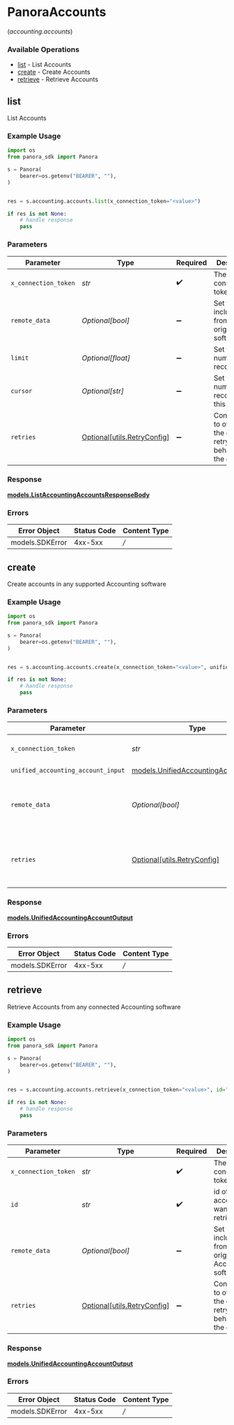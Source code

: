 # PanoraAccounts
(*accounting.accounts*)

### Available Operations

* [list](#list) - List  Accounts
* [create](#create) - Create Accounts
* [retrieve](#retrieve) - Retrieve Accounts

## list

List  Accounts

### Example Usage

```python
import os
from panora_sdk import Panora

s = Panora(
    bearer=os.getenv("BEARER", ""),
)


res = s.accounting.accounts.list(x_connection_token="<value>")

if res is not None:
    # handle response
    pass

```

### Parameters

| Parameter                                                           | Type                                                                | Required                                                            | Description                                                         |
| ------------------------------------------------------------------- | ------------------------------------------------------------------- | ------------------------------------------------------------------- | ------------------------------------------------------------------- |
| `x_connection_token`                                                | *str*                                                               | :heavy_check_mark:                                                  | The connection token                                                |
| `remote_data`                                                       | *Optional[bool]*                                                    | :heavy_minus_sign:                                                  | Set to true to include data from the original software.             |
| `limit`                                                             | *Optional[float]*                                                   | :heavy_minus_sign:                                                  | Set to get the number of records.                                   |
| `cursor`                                                            | *Optional[str]*                                                     | :heavy_minus_sign:                                                  | Set to get the number of records after this cursor.                 |
| `retries`                                                           | [Optional[utils.RetryConfig]](../../models/utils/retryconfig.md)    | :heavy_minus_sign:                                                  | Configuration to override the default retry behavior of the client. |


### Response

**[models.ListAccountingAccountsResponseBody](../../models/listaccountingaccountsresponsebody.md)**
### Errors

| Error Object    | Status Code     | Content Type    |
| --------------- | --------------- | --------------- |
| models.SDKError | 4xx-5xx         | */*             |

## create

Create accounts in any supported Accounting software

### Example Usage

```python
import os
from panora_sdk import Panora

s = Panora(
    bearer=os.getenv("BEARER", ""),
)


res = s.accounting.accounts.create(x_connection_token="<value>", unified_accounting_account_input={})

if res is not None:
    # handle response
    pass

```

### Parameters

| Parameter                                                                             | Type                                                                                  | Required                                                                              | Description                                                                           |
| ------------------------------------------------------------------------------------- | ------------------------------------------------------------------------------------- | ------------------------------------------------------------------------------------- | ------------------------------------------------------------------------------------- |
| `x_connection_token`                                                                  | *str*                                                                                 | :heavy_check_mark:                                                                    | The connection token                                                                  |
| `unified_accounting_account_input`                                                    | [models.UnifiedAccountingAccountInput](../../models/unifiedaccountingaccountinput.md) | :heavy_check_mark:                                                                    | N/A                                                                                   |
| `remote_data`                                                                         | *Optional[bool]*                                                                      | :heavy_minus_sign:                                                                    | Set to true to include data from the original Accounting software.                    |
| `retries`                                                                             | [Optional[utils.RetryConfig]](../../models/utils/retryconfig.md)                      | :heavy_minus_sign:                                                                    | Configuration to override the default retry behavior of the client.                   |


### Response

**[models.UnifiedAccountingAccountOutput](../../models/unifiedaccountingaccountoutput.md)**
### Errors

| Error Object    | Status Code     | Content Type    |
| --------------- | --------------- | --------------- |
| models.SDKError | 4xx-5xx         | */*             |

## retrieve

Retrieve Accounts from any connected Accounting software

### Example Usage

```python
import os
from panora_sdk import Panora

s = Panora(
    bearer=os.getenv("BEARER", ""),
)


res = s.accounting.accounts.retrieve(x_connection_token="<value>", id="<value>")

if res is not None:
    # handle response
    pass

```

### Parameters

| Parameter                                                           | Type                                                                | Required                                                            | Description                                                         |
| ------------------------------------------------------------------- | ------------------------------------------------------------------- | ------------------------------------------------------------------- | ------------------------------------------------------------------- |
| `x_connection_token`                                                | *str*                                                               | :heavy_check_mark:                                                  | The connection token                                                |
| `id`                                                                | *str*                                                               | :heavy_check_mark:                                                  | id of the account you want to retrieve.                             |
| `remote_data`                                                       | *Optional[bool]*                                                    | :heavy_minus_sign:                                                  | Set to true to include data from the original Accounting software.  |
| `retries`                                                           | [Optional[utils.RetryConfig]](../../models/utils/retryconfig.md)    | :heavy_minus_sign:                                                  | Configuration to override the default retry behavior of the client. |


### Response

**[models.UnifiedAccountingAccountOutput](../../models/unifiedaccountingaccountoutput.md)**
### Errors

| Error Object    | Status Code     | Content Type    |
| --------------- | --------------- | --------------- |
| models.SDKError | 4xx-5xx         | */*             |
